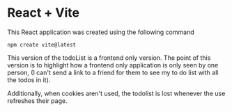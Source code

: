 # React + Vite

This React application was created using the following command

```shell
npm create vite@latest
```

This version of the todoList is a frontend only version. The point of this version is to highlight how a frontend only application is only seen by one person, (I can't send a link to a friend for them to see my to do list with all the todos in it).

Additionally, when cookies aren't used, the todolist is lost whenever the use refreshes their page.